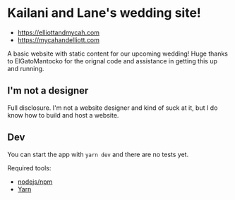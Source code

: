 # Kailani and Lane's wedding site!

- https://elliottandmycah.com
- https://mycahandelliott.com

A basic website with static content for our upcoming wedding! Huge thanks to ElGatoMantocko for the orignal code and assistance in getting this up and running.

## I'm not a designer

Full disclosure. I'm not a website designer and kind of suck at it, but I do know how to build and host a website. 

## Dev

You can start the app with `yarn dev` and there are no tests yet.

Required tools:

- [nodejs/npm](https://nodejs.org/en/download/package-manager/)
- [Yarn](https://classic.yarnpkg.com/en/)
